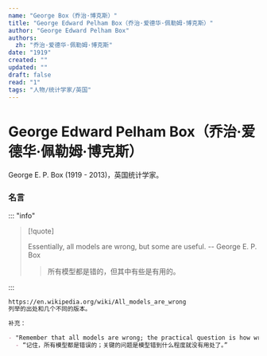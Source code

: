 ```yaml
---
name: "George Box（乔治·博克斯）"
title: "George Edward Pelham Box（乔治·爱德华·佩勒姆·博克斯）"
author: "George Edward Pelham Box"
authors:
  zh: "乔治·爱德华·佩勒姆·博克斯"
date: "1919"
created: ""
updated: ""
draft: false
read: "1"
tags: "人物/统计学家/英国"
---
```


# George Edward Pelham Box（乔治·爱德华·佩勒姆·博克斯）

George E. P. Box (1919 - 2013)，英国统计学家。

### 名言

::: "info"

> [!quote]
>
> Essentially, all models are wrong, but some are useful. -- George E. P. Box
>
> > 所有模型都是错的，但其中有些是有用的。

:::

```markdown
https://en.wikipedia.org/wiki/All_models_are_wrong
列举的出处和几个不同的版本。

补充：

- "Remember that all models are wrong; the practical question is how wrong do they have to be to not be useful."
  - “记住，所有模型都是错误的；关键的问题是模型错到什么程度就没有用处了。”
```
